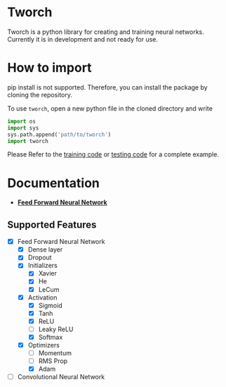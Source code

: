 # Tworch
Tworch is a python library for creating and training neural networks.
Currently it is in development and not ready for use.

# How to import
pip install is not supported. Therefore, you can install the package by cloning the repository.

To use `tworch`, open a new python file in the cloned directory and write
``` python
import os
import sys
sys.path.append('path/to/tworch')
import tworch
```
Please Refer to the [training code](training/train.py) or [testing code](evaluate/test.py) for a complete example.

# Documentation
- **[Feed Forward Neural Network](https://github.com/RazinReaz/Tworch/blob/main/docs/fnn.md)**



## Supported Features
- [x] Feed Forward Neural Network
  - [x] Dense layer
  - [x] Dropout
  - [x] Initializers
    - [x] Xavier
    - [x] He
    - [x] LeCum
  - [x] Activation
    - [x] Sigmoid
    - [x] Tanh
    - [x] ReLU
    - [ ] Leaky ReLU
    - [x] Softmax
  - [x] Optimizers
    - [ ] Momentum
    - [ ] RMS Prop
    - [x] Adam
- [ ] Convolutional Neural Network
